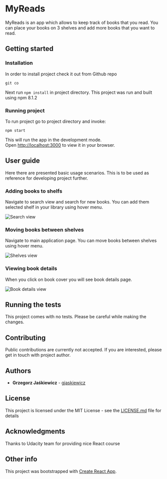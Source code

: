 # MyReads

MyReads is an app which allows to keep track of books that you read.
You can place your books on 3 shelves and add more books that you want to read.

## Getting started

### Installation

In order to install project check it out from Github repo
```
git co 
```

Next run ```npm install``` in project directory. This project was run and built using npm 8.1.2

### Running project

To run project go to project directory and invoke:

```
npm start
```

This will run the app in the development mode.\
Open [http://localhost:3000](http://localhost:3000) to view it in your browser.

## User guide

Here there are presented basic usage scenarios. This is to be used as reference for developing project further.

### Adding books to shelfs

Navigate to search view and search for new books. You can add them selected shelf in your library using hover menu.

![Search view](readme-assets/search-page.jpg?raw=true "Use search view to find new books")

### Moving books between shelves

Navigate to main application page. You can move books between shelves using hover menu.

![Shelves view](readme-assets/shelves-page.jpg?raw=true "On shelves view you can move books")

### Viewing book details

When you click on book cover you will see book details page.

![Book details view](readme-assets/details-page.jpg?raw=true "Details view shows extra book info")

## Running the tests
This project comes with no tests. Please be careful while making the changes.

## Contributing
Public contributions are currently not accepted. If you are interested, please get in touch with project author.

## Authors
* **Grzegorz Jaśkiewicz** -  [gjaskiewicz](https://github.com/gjaskiewicz)

## License

This project is licensed under the MIT License - see the [LICENSE.md](LICENSE.md) file for details

## Acknowledgments
Thanks to Udacity team for providing nice React course

## Other info

This project was bootstrapped with [Create React App](https://github.com/facebook/create-react-app).
